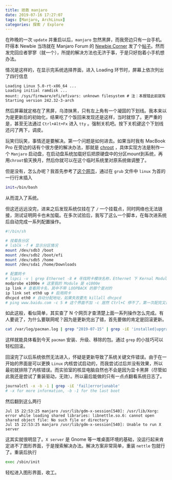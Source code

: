 ```yaml
---
title: 拯救 manjaro
date: 2019-07-16 17:27:07
tags: [Manjaro, ArchLinux]
categories: 探索 / Explore
---
```


在昨晚的一次 `update` 并重启以后，`manjaro` 忽然黑屏，而我旁边只有一台手机。吓得本 Newbie 当场就在 Manjaro Forum 的 [Newbie Corner](https://forum.manjaro.org/c/newbies) 发了个[帖子](https://forum.manjaro.org/t/18-04-gnome-black-screen-with-only-underscore-after-update-no-tty/94876)。然而发完回应者寥寥（就一个），所提的解决方法也无济于事，于是只好抱着小手机想办法。

情况是这样的，在显示完系统选择界面，进入 Loading 环节时，屏幕上依次列出了四行信息

```text
Loading Linux 5.0-rt-x86_64 ...
Loading initial ramdisk ...
mount: /sys/firmware/efi/efivars: unknown filesystem # 注：本报错此前就有
Starting version 242.32-3-arch
```

然后屏幕就定格在了黑屏，乌漆抹黑，只有左上角有一个凝固的下划线。我本来以为是更新后的初始化，结果吃了个饭回来发现还是这样，当时就惊了。更严重的是，甚至无法通过 `Ctrl+Alt+Fx` 进入 `tty` 。强制关机吧。按下关机键这个下划线还闪了两下，调皮。

玩笑归玩笑，事情还是要解决。第一个问题是如何进去。如果当时我有 MacBook Pro 在旁边的话有个很方便的解决办法，那就是 [chroot](https://forum.manjaro.org/t/how-to-save-your-manjaro-installation-when-it-breaks/75) ，具体实现方法是制作一个 `Manjaro` 启动盘，在启动盘系统加载好后把原硬盘中的分区mount到系统，再用`chroot`偷天换月，然后你就可以在这个临时系统里对原系统做调整了。

但是没有，怎么办呢？我首先参考了[这个网页](https://www.ostechnix.com/restore-broken-arch-linux-previous-working-state/)，通过在 `grub` 文件中 `linux` 为首的一行行末插入

```bash
init=/bin/bash
```

从而混入了系统。

但这还远远没完，进来之后发现系统仅挂在了 `/` 一个挂载点，同时网络也无法链接，测试证明网卡也未加载。在多次试验后，我写了这么一个脚本，在每次进系统后自动完成一系列配置操作。

```bash
#!/bin/sh

# 挂载各分区
# lsblk -f # 显示分区情况
mount /dev/sdb3 /boot
mount /dev/sdb2 /boot/efi
mount /dev/sdb5 /home
mount /dev/sda1 /home/Downloads

# 配置网卡
# lspci -v | grep Ethernet -8 # 寻找网卡模块名称，Ethernet 下 Kernal Module 后面的就是了
modprobe e1000e # 这里我的 Module 是 e1000e
ip link # 查看网卡名，其中不带 LOOPBACK 的那个是对的
ip link set eth0 up # 启用网卡
dhcpcd eth0 # 自动分配地址，如果失败要先 killall dhcpcd
# ping www.baidu.com -c 5 # 这个界面不加 -c 居然 Ctrl+C 停不了，第一次配完又被迫重启了...
```

如此这般，看似简单，其实查了 N 个网页才查清楚上面一系列操作怎么完成。有人要说了，为什么要联网呢？因为是更新完出了错，首先要做的肯定是回滚更新。

```bash
cat /var/log/pacman.log | grep "2019-07-15" | grep -iE 'installed|upgraded|removed'
```

这样就能具体看到今天 `pacman` 安装、升级、移除的包。通过 `grep` 的小技巧可以轻松回滚。

回滚完了以后系统依然无法进入，怀疑是更新导致了系统关键文件错误。由于在一开始的界面是可以更换 `Linux` 内核尝试启动的，而我尝试过后并没有效果，所以最初就排除了内核错误。而实验室的核显电脑自然也不会是因为显卡黑屏（尽管如此我还是尝试了重装驱动，无效）。所以最后能做的只有一点点翻看系统日志了。

```bash
journalctl -x -b -1 | grep -iE 'fail|error|unable'
# -x for more information, -b -1 for the last boot
```

然后翻到这么两行

```log
Jul 15 22:53:25 manjaro /usr/lib/gdm-x-session[540]: /usr/lib/Xorg: error while loading shared libraries: libnettle.so.6: cannot open shared object file: No such file or directory
Jul 15 22:53:25 manjaro /usr/lib/gdm-x-session[540]: Unable to run X server
```

这其实就很明显了。`X server` 是 Gnome 等一堆桌面环境的基础，没运行起来肯定进不了图形界面，于是搜索解决办法。解决方案非常简单，重装 `nettle` 包就行了。重装后执行

```bash
exec /sbin/init
```

轻松进入图形界面，收工。

